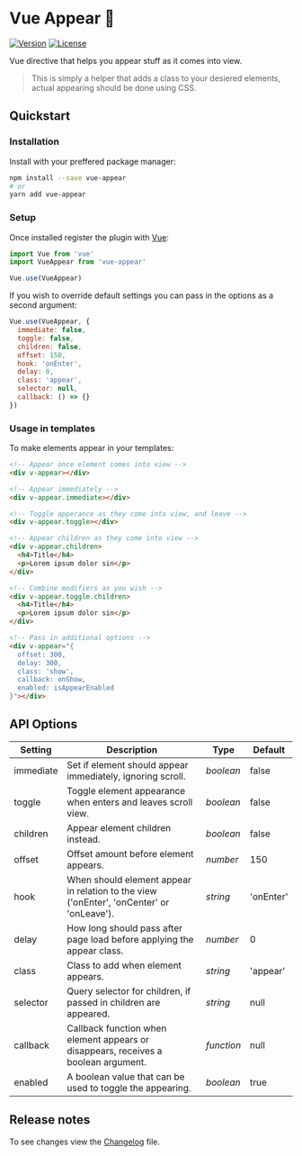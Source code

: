# Vue Appear 🙈

[![Version](https://img.shields.io/npm/v/vue-appear.svg)](https://www.npmjs.com/package/vue-appear)
[![License](https://img.shields.io/npm/l/vue-appear.svg)](https://www.npmjs.com/package/vue-appear)

Vue directive that helps you appear stuff as it comes into view.

> This is simply a helper that adds a class to your desiered elements, actual appearing should be done using CSS.


## Quickstart

### Installation

Install with your preffered package manager:

```bash
npm install --save vue-appear
# or
yarn add vue-appear
```

### Setup

Once installed register the plugin with [Vue]:

```js
import Vue from 'vue'
import VueAppear from 'vue-appear'

Vue.use(VueAppear)
```

If you wish to override default settings you can pass in the options as a second argument:

```js
Vue.use(VueAppear, {
  immediate: false,
  toggle: false,
  children: false,
  offset: 150,
  hook: 'onEnter',
  delay: 0,
  class: 'appear',
  selector: null,
  callback: () => {}
})
```

### Usage in templates

To make elements appear in your templates:

```html
<!-- Appear once element comes into view -->
<div v-appear></div>

<!-- Appear immediately -->
<div v-appear.immediate></div>

<!-- Toggle apperance as they come into view, and leave -->
<div v-appear.toggle></div>

<!-- Appear children as they come into view -->
<div v-appear.children>
  <h4>Title</h4>
  <p>Lorem ipsum dolor sin</p>
</div>

<!-- Combine modifiers as you wish -->
<div v-appear.toggle.children>
  <h4>Title</h4>
  <p>Lorem ipsum dolor sin</p>
</div>

<!-- Pass in additional options -->
<div v-appear="{
  offset: 300,
  delay: 300,
  class: 'show',
  callback: onShow,
  enabled: isAppearEnabled
}"></div>
```

## API Options

| Setting | Description | Type | Default |
| --- | --- | --- | --- |
| immediate | Set if element should appear immediately, ignoring scroll. | *boolean* | false
| toggle | Toggle element appearance when enters and leaves scroll view. | *boolean* | false
| children | Appear element children instead. | *boolean* | false
| offset | Offset amount before element appears. | *number* | 150
| hook | When should element appear in relation to the view ('onEnter', 'onCenter' or 'onLeave'). | *string* | 'onEnter'
| delay | How long should pass after page load before applying the appear class. | *number* | 0
| class | Class to add when element appears. | *string* | 'appear'
| selector | Query selector for children, if passed in children are appeared. | *string* | null
| callback | Callback function when element appears or disappears, receives a boolean argument. | *function* | null
| enabled | A boolean value that can be used to toggle the appearing. | *boolean* | true

## Release notes

To see changes view the [Changelog] file.

[Vue]: https://vuejs.org/
[Changelog]: https://github.com/dinoperovic/vue-appear/blob/master/CHANGELOG.md
